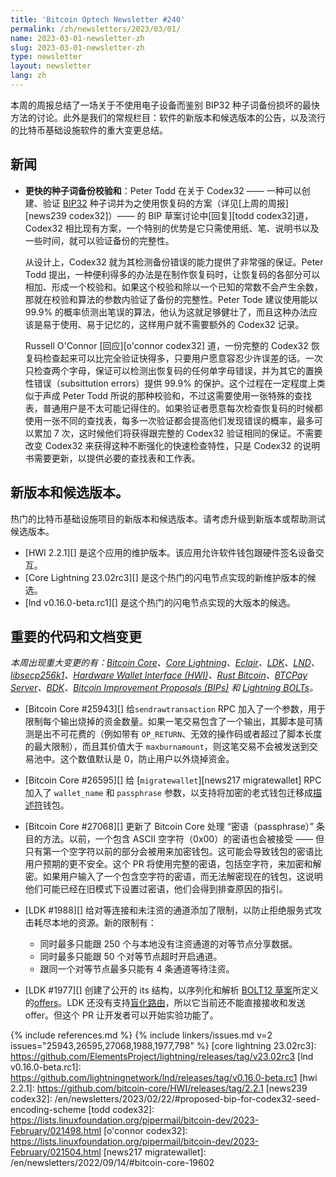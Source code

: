 ```yaml
---
title: 'Bitcoin Optech Newsletter #240'
permalink: /zh/newsletters/2023/03/01/
name: 2023-03-01-newsletter-zh
slug: 2023-03-01-newsletter-zh
type: newsletter
layout: newsletter
lang: zh
---
```

本周的周报总结了一场关于不使用电子设备而鉴别 BIP32 种子词备份损坏的最快方法的讨论。此外是我们的常规栏目：软件的新版本和候选版本的公告，以及流行的比特币基础设施软件的重大变更总结。

## 新闻

- **<!--faster-seed-backup-checksums-->更快的种子词备份校验和**：Peter Todd 在关于 Codex32  —— 一种可以创建、验证 [BIP32][BIP32] 种子词并为之使用恢复码的方案（详见[上周的周报][news239 codex32]）—— 的 BIP 草案讨论中[回复][todd codex32]道，Codex32 相比现有方案，一个特别的优势是它只需使用纸、笔、说明书以及一些时间，就可以验证备份的完整性。

    从设计上，Codex32 就为其检测备份错误的能力提供了非常强的保证。Peter Todd 提出，一种便利得多的办法是在制作恢复码时，让恢复码的各部分可以相加、形成一个校验和。如果这个校验和除以一个已知的常数不会产生余数，那就在校验和算法的参数内验证了备份的完整性。Peter Tode 建议使用能以 99.9% 的概率侦测出笔误的算法，他认为这就足够健壮了，而且这种办法应该是易于使用、易于记忆的，这样用户就不需要额外的 Codex32 记录。
    
    Russell O'Connor [回应][o'connor codex32] 道，一份完整的 Codex32 恢复码检查起来可以比完全验证快得多，只要用户愿意容忍少许误差的话。一次只检查两个字母，保证可以检测出恢复码的任何单字母错误，并为其它的置换性错误（subsittution errors）提供 99.9% 的保护。这个过程在一定程度上类似于声成 Peter Todd 所说的那种校验和，不过这需要使用一张特殊的查找表，普通用户是不太可能记得住的。如果验证者愿意每次检查恢复码的时候都使用一张不同的查找表，每多一次验证都会提高他们发现错误的概率，最多可以累加 7 次，这时候他们将获得跟完整的 Codex32 验证相同的保证。不需要改变 Codex32 来获得这种不断强化的快速检查特性，只是 Codex32 的说明书需要更新，以提供必要的查找表和工作表。

## 新版本和候选版本。

热门的比特币基础设施项目的新版本和候选版本。请考虑升级到新版本或帮助测试候选版本。

- [HWI 2.2.1][] 是这个应用的维护版本。该应用允许软件钱包跟硬件签名设备交互。
- [Core Lightning 23.02rc3][] 是这个热门的闪电节点实现的新维护版本的候选。
- [lnd v0.16.0-beta.rc1][] 是这个热门的闪电节点实现的大版本的候选。

## 重要的代码和文档变更

*本周出现重大变更的有：[Bitcoin Core][Bitcoin Core]、[Core Lightning][Core Lightning]、[Eclair][Eclair]、[LDK][LDK]、[LND][LND]、[libsecp256k1][libsecp256k1]、[Hardware Wallet Interface (HWI)][Hardware Wallet Interface (HWI)]、[Rust Bitcoin][Rust Bitcoin]、[BTCPay Server][BTCPay Server]、[BDK][BDK]、[Bitcoin Improvement Proposals (BIPs)][Bitcoin Improvement Proposals (BIPs)] 和 [Lightning BOLTs][Lightning BOLTs]。*

- [Bitcoin Core #25943][] 给`sendrawtransaction` RPC 加入了一个参数，用于限制每个输出烧掉的资金数量。如果一笔交易包含了一个输出，其脚本是可猜测是出不可花费的（例如带有 `OP_RETURN`、无效的操作码或者超过了脚本长度的最大限制），而且其价值大于 `maxburnamount`，则这笔交易不会被发送到交易池中。这个数值默认是 0，防止用户以外烧掉资金。

- [Bitcoin Core #26595][] 给 [`migratewallet`][news217 migratewallet] RPC 加入了 `wallet_name` 和 `passphrase` 参数，以支持将加密的老式钱包迁移成[描述符][descriptor]钱包。

- [Bitcoin Core #27068][] 更新了 Bitcoin Core 处理 “密语（passphrase）” 条目的方法。以前，一个包含 ASCII 空字符（0x00）的密语也会被接受 —— 但只有第一个空字符以前的部分会被用来加密钱包。这可能会导致钱包的密语比用户预期的更不安全。这个 PR 将使用完整的密语，包括空字符，来加密和解密。如果用户输入了一个包含空字符的密语，而无法解密现在的钱包，这说明他们可能已经在旧模式下设置过密语，他们会得到排查原因的指引。

- [LDK #1988][] 给对等连接和未注资的通道添加了限制，以防止拒绝服务式攻击耗尽本地的资源。新的限制有：

    - 同时最多只能跟 250 个与本地没有注资通道的对等节点分享数据。
    - 同时最多只能跟 50 个对等节点超时开启通道。
    - 跟同一个对等节点最多只能有 4 条通道等待注资。
- [LDK #1977][] 创建了公开的 its 结构，以序列化和解析 [BOLT12 草案][draft BOLT12]所定义的[offers][offers]。LDK 还没有支持[盲化路由][blinded paths]，所以它当前还不能直接接收和发送 offer。但这个 PR 让开发者可以开始实验功能了。

{% include references.md %}
{% include linkers/issues.md v=2 issues="25943,26595,27068,1988,1977,798" %}
[core lightning 23.02rc3]: https://github.com/ElementsProject/lightning/releases/tag/v23.02rc3
[lnd v0.16.0-beta.rc1]: https://github.com/lightningnetwork/lnd/releases/tag/v0.16.0-beta.rc1
[hwi 2.2.1]: https://github.com/bitcoin-core/HWI/releases/tag/2.2.1
[news239 codex32]: /en/newsletters/2023/02/22/#proposed-bip-for-codex32-seed-encoding-scheme
[todd codex32]: https://lists.linuxfoundation.org/pipermail/bitcoin-dev/2023-February/021498.html
[o'connor codex32]: https://lists.linuxfoundation.org/pipermail/bitcoin-dev/2023-February/021504.html
[news217 migratewallet]: /en/newsletters/2022/09/14/#bitcoin-core-19602


[BIP32]: https://bitcoinops.org/en/topics/hd-key-generation/
[Bitcoin Core]: https://github.com/bitcoin/bitcoin
[Core Lightning]: https://github.com/ElementsProject/lightning
[Eclair]: https://github.com/ACINQ/eclair
[LDK]: https://github.com/lightningdevkit/rust-lightning
[LND]: https://github.com/lightningnetwork/lnd/
[libsecp256k1]: https://github.com/bitcoin-core/secp256k1
[Hardware Wallet Interface (HWI)]: https://github.com/bitcoin-core/HWI
[Rust Bitcoin]: https://github.com/rust-bitcoin/rust-bitcoin
[BTCPay Server]: https://github.com/btcpayserver/btcpayserver/
[BDK]: https://github.com/bitcoindevkit/bdk
[Bitcoin Improvement Proposals (BIPs)]: https://github.com/bitcoin/bips/
[Lightning BOLTs]: https://github.com/lightning/bolts
[descriptor]: https://bitcoinops.org/en/topics/output-script-descriptors/
[offers]: https://bitcoinops.org/en/topics/offers/
[draft BOLT12]: https://github.com/lightning/bolts/issues/798
[blinded paths]: https://bitcoinops.org/en/topics/rendez-vous-routing/
